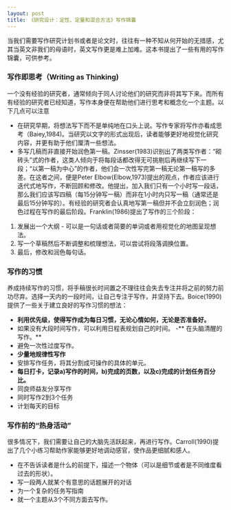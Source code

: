 ```yaml
---
layout: post
title: 《研究设计：定性、定量和混合方法》写作锦囊
---
```

当我们需要写作研究计划书或者是论文时，往往有一种不知从何开始的无措感，尤其当英文非我们的母语时，英文写作更是难上加难。这本书提出了一些有用的写作锦囊，可供参考。

### 写作即思考（Writing as Thinking)

一个没有经验的研究者，通常倾向于同人讨论他们的研究而非将其写下来。而所有有经验的研究者已经知道，写作本身便在帮助他们进行思考和概念化一个主题。以下几点可以注意

- 在研究早期，将想法写下而不是单纯地在口头上说。写作专家将写作亦看成思考（Baiey,1984)。当研究以文字的形式出现后，读者能够更好地视觉化研究内容，并更有助于他们厘清一些想法。
- 多写几稿而非直接开始润色第一稿。Zinsser(1983)识别出了两类写作者：“砌砖头”式的作者，这类人倾向于将每段话都改得无可挑剔后再继续写下一段；“以第一稿为中心”的作者，他们会一次性写完第一稿无论第一稿写的多差。在这者之间，便是Peter Elbow(Elbow,1973)提出的观点，作者应该进行迭代式地写作，不断回顾和修改。他提出，加入我们只有一个小时写一段话，那么我们应该写四稿（每15分钟写一稿）而非在1小时内只写一稿（通常还是最后15分钟写的）。有经验的研究者会认真地写第一稿但并不会立刻润色；润色过程在写作的最后阶段。Franklin(1986)提出了写作的三个阶段：

1. 发展出一个大纲 - 可以是一句话或者简要的单词或者用视觉化的地图呈现想法。
2. 写一个草稿然后不断调整和梳理想法，可以尝试将段落调换位置。
3. 最后，修改和润色每句话。

### 写作的习惯

养成持续写作的习惯，将手稿很长时间置之不理往往会失去专注并将之前的努力前功尽弃。选择一天内的一段时间，让自己专注于写作，并坚持下去。Boice(1990)提供了一些关于建立良好的写作习惯的想法：

- **利用优先级，使得写作成为每日习惯，无论心情如何，无论是否准备好。**
- 如果没有大段时间写作，可以利用日程表规划自己的时间。
-** 在头脑清醒的写作。**
- 避免一次性过度写作。
- **少量地规律性写作**
- 安排写作任务，将其分割成可操作的具体的单元。
- **每日打卡，记录a)写作的时间，b)完成的页数，以及c)完成的计划任务百分比。**
- 同良师益友分享写作
- 同时写作2到3个任务
- 计划每天的目标

### 写作前的“热身活动”

很多情况下，我们需要让自己的大脑先活跃起来，再进行写作。Carroll(1990)提出了几个小练习帮助作家能够更好地调动感官，使作品更细腻和感人。

- 在不告诉读者是什么的前提下，描述一个物体（可以是细节或者是不同维度看过去的形状）。
- 写一段两人就某个有意思的话题展开的对话
- 为一个复杂的任务写指南
- 就一个主题从3个不同方面去写作。




